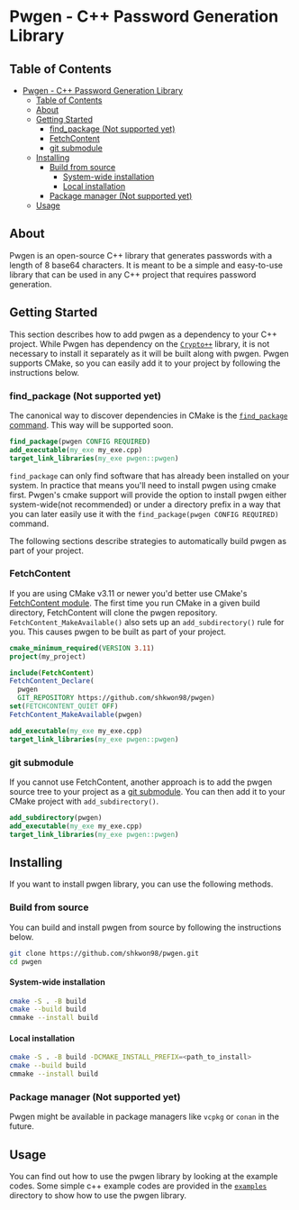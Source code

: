 # Pwgen - C++ Password Generation Library

## Table of Contents

- [Pwgen - C++ Password Generation Library](#pwgen---c-password-generation-library)
  - [Table of Contents](#table-of-contents)
  - [About ](#about-)
  - [Getting Started ](#getting-started-)
    - [find\_package (Not supported yet)](#find_package-not-supported-yet)
    - [FetchContent](#fetchcontent)
    - [git submodule](#git-submodule)
  - [Installing](#installing)
    - [Build from source](#build-from-source)
      - [System-wide installation](#system-wide-installation)
      - [Local installation](#local-installation)
    - [Package manager (Not supported yet)](#package-manager-not-supported-yet)
  - [Usage ](#usage-)

## About <a name = "about"></a>

Pwgen is an open-source C++ library that generates passwords with a length of 8 base64 characters. It is meant to be a simple and easy-to-use library that can be used in any C++ project that requires password generation.

## Getting Started <a name = "getting_started"></a>

This section describes how to add pwgen as a dependency to your C++ project.
While Pwgen has dependency on the [`Crypto++`](https://www.cryptopp.com/) library, it is not necessary to install it separately as it will be built along with pwgen.
Pwgen supports CMake, so you can easily add it to your project by following the instructions below.

### find_package (Not supported yet)

The canonical way to discover dependencies in CMake is the [`find_package` command](https://cmake.org/cmake/help/latest/command/find_package.html). This way will be supported soon.

```cmake
find_package(pwgen CONFIG REQUIRED)
add_executable(my_exe my_exe.cpp)
target_link_libraries(my_exe pwgen::pwgen)
```

`find_package` can only find software that has already been installed on your system. In practice that means you'll need to install pwgen using cmake first. Pwgen's cmake support will provide the option to install pwgen either system-wide(not recommended) or under a directory prefix in a way that you can later easily use it with the `find_package(pwgen CONFIG REQUIRED)` command.

The following sections describe strategies to automatically build pwgen as part of your project.

### FetchContent
If you are using CMake v3.11 or newer you'd better use CMake's [FetchContent module](https://cmake.org/cmake/help/latest/module/FetchContent.html).
The first time you run CMake in a given build directory, FetchContent will clone the pwgen repository. `FetchContent_MakeAvailable()` also sets up an `add_subdirectory()` rule for you. This causes pwgen to be built as part of your project.

```cmake
cmake_minimum_required(VERSION 3.11)
project(my_project)

include(FetchContent)
FetchContent_Declare(
  pwgen
  GIT_REPOSITORY https://github.com/shkwon98/pwgen)
set(FETCHCONTENT_QUIET OFF)
FetchContent_MakeAvailable(pwgen)

add_executable(my_exe my_exe.cpp)
target_link_libraries(my_exe pwgen::pwgen)
```

### git submodule
If you cannot use FetchContent, another approach is to add the pwgen source tree to your project as a [git submodule](https://git-scm.com/book/en/v2/Git-Tools-Submodules).
You can then add it to your CMake project with `add_subdirectory()`.

```cmake
add_subdirectory(pwgen)
add_executable(my_exe my_exe.cpp)
target_link_libraries(my_exe pwgen::pwgen)
```

## Installing

If you want to install pwgen library, you can use the following methods.

### Build from source

You can build and install pwgen from source by following the instructions below.

```bash
git clone https://github.com/shkwon98/pwgen.git
cd pwgen
```

#### System-wide installation

```bash
cmake -S . -B build
cmake --build build
cmmake --install build
```

#### Local installation

```bash
cmake -S . -B build -DCMAKE_INSTALL_PREFIX=<path_to_install>
cmake --build build
cmmake --install build
```

### Package manager (Not supported yet)

Pwgen might be available in package managers like `vcpkg` or `conan` in the future.

## Usage <a name = "usage"></a>

You can find out how to use the pwgen library by looking at the example codes. Some simple c++ example codes are provided in the [`examples`](examples) directory to show how to use the pwgen library.